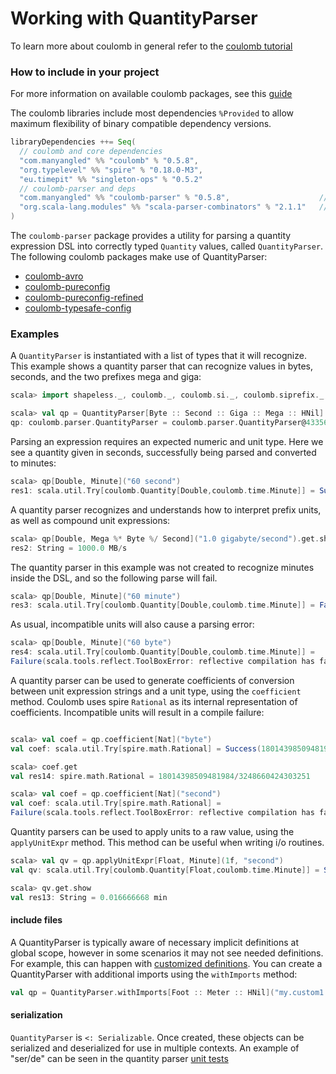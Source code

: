 # Working with QuantityParser

To learn more about coulomb in general refer to the
[coulomb tutorial](../README.md#tutorial)

### How to include in your project

For more information on available coulomb packages, see this
[guide](../README.md#how-to-include-coulomb-in-your-project)

The coulomb libraries include most dependencies `%Provided` to allow maximum flexibility
of binary compatible dependency versions.

```scala
libraryDependencies ++= Seq(
  // coulomb and core dependencies
  "com.manyangled" %% "coulomb" % "0.5.8",
  "org.typelevel" %% "spire" % "0.18.0-M3",
  "eu.timepit" %% "singleton-ops" % "0.5.2"
  // coulomb-parser and deps
  "com.manyangled" %% "coulomb-parser" % "0.5.8",                    // QuantityParser
  "org.scala-lang.modules" %% "scala-parser-combinators" % "2.1.1"   // %Provided parser dependency
)
```

The `coulomb-parser` package provides a utility for parsing a quantity expression DSL into
correctly typed `Quantity` values, called `QuantityParser`.
The following coulomb packages make use of QuantityParser:

* [coulomb-avro](../coulomb-avro/)
* [coulomb-pureconfig](../coulomb-pureconfig/)
* [coulomb-pureconfig-refined](../coulomb-pureconfig-refined/)
* [coulomb-typesafe-config](../coulomb-typesafe-config/)

### Examples

A `QuantityParser` is instantiated with a list of types that it will recognize.
This example shows a quantity parser that can recognize values in bytes, seconds,
and the two prefixes mega and giga:
```scala
scala> import shapeless._, coulomb._, coulomb.si._, coulomb.siprefix._, coulomb.info._, coulomb.time._, coulomb.parser._

scala> val qp = QuantityParser[Byte :: Second :: Giga :: Mega :: HNil]
qp: coulomb.parser.QuantityParser = coulomb.parser.QuantityParser@43356dd9
```

Parsing an expression requires an expected numeric and unit type.
Here we see a quantity given in seconds, successfully being parsed and converted to minutes:
```scala
scala> qp[Double, Minute]("60 second")
res1: scala.util.Try[coulomb.Quantity[Double,coulomb.time.Minute]] = Success(Quantity(1.0))
```

A quantity parser recognizes and understands how to interpret prefix units, as well as
compound unit expressions:
```scala
scala> qp[Double, Mega %* Byte %/ Second]("1.0 gigabyte/second").get.show
res2: String = 1000.0 MB/s
```

The quantity parser in this example was not created to recognize minutes inside the DSL, and so
the following parse will fail.
```scala
scala> qp[Double, Minute]("60 minute")
res3: scala.util.Try[coulomb.Quantity[Double,coulomb.time.Minute]] = Failure(coulomb.parser.QPLexingException: ')' expected but 'm' found)
```

As usual, incompatible units will also cause a parsing error:
```scala
scala> qp[Double, Minute]("60 byte")
res4: scala.util.Try[coulomb.Quantity[Double,coulomb.time.Minute]] =
Failure(scala.tools.reflect.ToolBoxError: reflective compilation has failed ...
```

A quantity parser can be used to generate coefficients of conversion between
unit expression strings and a unit type, using the `coefficient` method.
Coulomb uses spire `Rational` as its internal representation of coefficients.
Incompatible units will result in a compile failure:

```scala

scala> val coef = qp.coefficient[Nat]("byte")
val coef: scala.util.Try[spire.math.Rational] = Success(18014398509481984/3248660424303251)

scala> coef.get
val res14: spire.math.Rational = 18014398509481984/3248660424303251

scala> val coef = qp.coefficient[Nat]("second")
val coef: scala.util.Try[spire.math.Rational] =
Failure(scala.tools.reflect.ToolBoxError: reflective compilation has failed:
```

Quantity parsers can be used to apply units to a raw value, using the `applyUnitExpr` method.
This method can be useful when writing i/o routines.

```scala
scala> val qv = qp.applyUnitExpr[Float, Minute](1f, "second")
val qv: scala.util.Try[coulomb.Quantity[Float,coulomb.time.Minute]] = Success(Quantity(0.016666668))

scala> qv.get.show
val res13: String = 0.016666668 min
```

#### include files

A QuantityParser is typically aware of necessary implicit definitions at global scope,
however in some scenarios it may not see needed definitions.
For example, this can happen with
[customized definitions](../README.md#unit-conversions-for-custom-value-types).
You can create a QuantityParser with additional imports using the `withImports` method:

```scala
val qp = QuantityParser.withImports[Foot :: Meter :: HNil]("my.custom1._", "my.custom2._", ...)
```

#### serialization

`QuantityParser` is `<: Serializable`.
Once created, these objects can be serialized and deserialized for use in
multiple contexts.
An example of "ser/de" can be seen in the quantity parser
[unit tests](../coulomb-tests/src/test/scala/coulomb/QuantityParser.scala)
